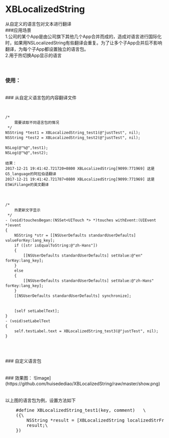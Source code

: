 # XBLocalizedString
从自定义的语言包对文本进行翻译<br>
###应用场景
<br>1.公司的某个App是由公司旗下其他几个App合并而成的，造成对语言进行国际化时，如果用NSLocalizedString有些翻译会重复。为了让多个子App合并后不影响翻译，为每个子App都设置独立的语言包。
<br>2.用于热切换App显示的语言
<br><br><br>
### 使用：
<br>
### 从自定义语言包的内容翻译文件
<pre>

    /*
        需要读取不同语言包的情况
     */
   	NSString *test1 = XBLocalizedString_test1(@"justTest", nil);
    NSString *test2 = XBLocalizedString_test2(@"justTest", nil);

    NSLog(@"%@",test1);
    NSLog(@"%@",test2);
    	
    结果：
    2017-12-21 19:41:42.721720+0800 XBLocalizedString[9099:771969] 这是G5_language的阿拉伯语翻译
	2017-12-21 19:41:42.721787+0800 XBLocalizedString[9099:771969] 这是E5WiFilange的英文翻译
		
		
		
	/*
        热更新文字显示
     */
    - (void)touchesBegan:(NSSet<UITouch *> *)touches withEvent:(UIEvent *)event
    {
        NSString *str = [[NSUserDefaults standardUserDefaults] valueForKey:lang_key];
        if ([str isEqualToString:@"zh-Hans"])
        {
            [[NSUserDefaults standardUserDefaults] setValue:@"en" forKey:lang_key];
        }
        else
        {
            [[NSUserDefaults standardUserDefaults] setValue:@"zh-Hans" forKey:lang_key];
        }
        [[NSUserDefaults standardUserDefaults] synchronize];
        
        
        [self setLabelText];
    }	
	- (void)setLabelText
    {
        self.testLabel.text = XBLocalizedString_test3(@"justTest", nil);
    }


</pre>
<br>
### 自定义语言包
<br><br>
<br>
### 效果图：
![image](https://github.com/huisedediao/XBLocalizedString/raw/master/show.png)<br/>
<br><br>以上图的语言包为例，设置方法如下
<pre>
	#define XBLocalizedString_test1(key, comment)   \
	({\
		NSString *result = [XBLocalizedString localizedStrFromBundleName:@"G5_language" forKey:@"justTest"];\
		result;\
	})
    
</pre>
<br>